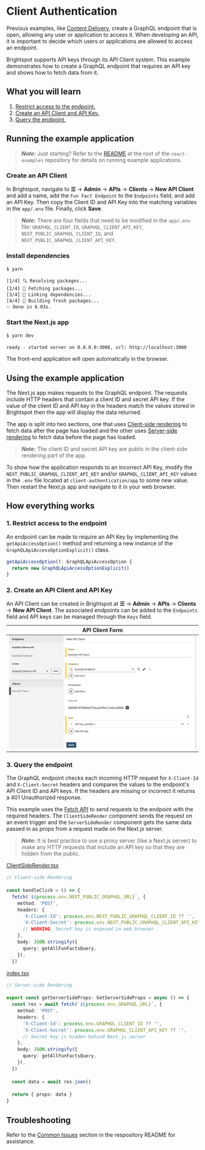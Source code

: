 # Client Authentication

Previous examples, like [Content Delivery](https://github.com/brightspot/react-examples/tree/main/content-delivery), create a GraphQL endpoint that is open, allowing any user or application to access it. When developing an API, it is important to decide which users or applications are allowed to access an endpoint.

Brightspot supports API keys through its API Client system. This example demonstrates how to create a GraphQL endpoint that requires an API key and shows how to fetch data from it.

## What you will learn

1. [Restrict access to the endpoint.](#step-1-restrict-access-to-the-endpoint)
1. [Create an API Client and API Key.](#step-2-create-an-api-client-and-api-key)
1. [Query the endpoint.](#step-3-query-the-endpoint)

## Running the example application

> **_Note:_** Just starting? Refer to the [README](/README.md) at the root of the `react-examples` repository for details on running example applications.

### Create an API Client

In Brightspot, navigate to **☰** &rarr; **Admin** &rarr; **APIs** &rarr; **Clients** &rarr; **New API Client** and add a name, add the `Fun Fact Endpoint` to the `Endpoints` field, and add an API Key. Then copy the Client ID and API Key into the matching variables in the `app/.env` file. Finally, click **Save**.

> **_Note:_** There are four fields that need to be modified in the `app/.env` file: `GRAPHQL_CLIENT_ID`, `GRAPHQL_CLIENT_API_KEY`, `NEXT_PUBLIC_GRAPHQL_CLIENT_ID`, and `NEXT_PUBLIC_GRAPHQL_CLIENT_API_KEY`.

### Install dependencies

```sh
$ yarn
```

```
[1/4] 🔍 Resolving packages...
[2/4] 🚚 Fetching packages...
[3/4] 🔗 Linking dependencies...
[4/4] 🔨 Building fresh packages...
✨ Done in 6.03s.
```

### Start the Next.js app

```sh
$ yarn dev
```

```
ready - started server on 0.0.0.0:3000, url: http://localhost:3000
```

The front-end application will open automatically in the browser.

## Using the example application

The Next.js app makes requests to the GraphQL endpoint. The requests include HTTP headers that contain a client ID and secret API key. If the value of the client ID and API key in the headers match the values stored in Brightspot then the app will display the data returned.

The app is split into two sections, one that uses [Client-side rendering](https://nextjs.org/docs/basic-features/data-fetching/overview) to fetch data after the page has loaded and the other uses [Server-side rendering](https://nextjs.org/docs/basic-features/data-fetching/get-server-side-props) to fetch data before the page has loaded.

> **_Note:_** The client ID and secret API key are public in the client-side rendering part of the app.

To show how the application responds to an incorrect API Key, modify the `NEXT_PUBLIC_GRAPHQL_CLIENT_API_KEY` and/or `GRAPHQL_CLIENT_API_KEY` values in the `.env` file located at `client-authentication/app` to some new value. Then restart the Next.js app and navigate to it in your web browser.

## How everything works

### 1. Restrict access to the endpoint

An endpoint can be made to require an API Key by implementing the `getApiAccessOption()` method and returning a new instance of the `GraphQLApiAccessOptionExplicit()` class.

```ts
getApiAccessOption(): GraphQLApiAccessOption {
  return new GraphQLApiAccessOptionExplicit()
}
```

### 2. Create an API Client and API Key

An API Client can be created in Brightspot at **☰** &rarr; **Admin** &rarr; **APIs** &rarr; **Clients** &rarr; **New API Client**. The associated endpoints can be added to the `Endpoints` field and API keys can be managed through the `Keys` field.

| API Client Form                                                                               |
| --------------------------------------------------------------------------------------------- |
| <img width="600" alt="API Client Form" src="./brightspot/documentation/images/apiClient.png"> |

### 3. Query the endpoint

The GraphQL endpoint checks each incoming HTTP request for `X-Client-Id` and `X-Client-Secret` headers and compares the values to the endpoint's API Client ID and API keys. If the headers are missing or incorrect it returns a 401 Unauthorized response.

This example uses the [Fetch API](https://developer.mozilla.org/en-US/docs/Web/API/Fetch_API) to send requests to the endpoint with the required headers. The `ClientSideRender` component sends the request on an event trigger and the `ServerSideRender` component gets the same data passed in as props from a request made on the Next.js server.

> **_Note:_** It is best practice to use a proxy server (like a Next.js server) to make any HTTP requests that include an API key so that they are hidden from the public.

[ClientSideRender.tsx](./app/components/ClientSideRender.tsx)

```ts
// Client-side Rendering

const handleClick = () => {
  fetch(`${process.env.NEXT_PUBLIC_GRAPHQL_URL}`, {
    method: 'POST',
    headers: {
      'X-Client-Id': process.env.NEXT_PUBLIC_GRAPHQL_CLIENT_ID ?? '',
      'X-Client-Secret': process.env.NEXT_PUBLIC_GRAPHQL_CLIENT_API_KEY ?? '',
      // WARNING: Secret key is exposed in web browser
    },
    body: JSON.stringify({
      query: getAllFunFactsQuery,
    }),
  })
```

[index.tsx](./app/pages/index.tsx)

```ts
// Server-side Rendering

export const getServerSideProps: GetServerSideProps = async () => {
  const res = await fetch(`${process.env.GRAPHQL_URL}`, {
    method: 'POST',
    headers: {
      'X-Client-Id': process.env.GRAPHQL_CLIENT_ID ?? '',
      'X-Client-Secret': process.env.GRAPHQL_CLIENT_API_KEY ?? '',
      // Secret key is hidden behind Next.js server
    },
    body: JSON.stringify({
      query: getAllFunFactsQuery,
    }),
  })

  const data = await res.json()

  return { props: data }
}
```

## Troubleshooting

Refer to the [Common Issues](/README.md) section in the respository README for assistance.

